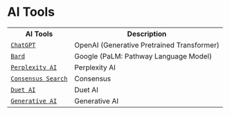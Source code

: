 # AI Tools

<!DOCTYPE html>
<html>
  <body>
    <table>
      <tr><th>AI Tools</th><th>Description</th></tr>
      <tr><td><code><a href="https://chat.openai.com/" target="_blank">ChatGPT</a></code></td><td>OpenAI (Generative Pretrained Transformer)</td></tr>
      <tr><td><code><a href="https://bard.google.com/" target="_blank">Bard</a></code></td><td>Google (PaLM: Pathway Language Model)</td></tr>
      <tr><td><code><a href="https://www.perplexity.ai/" target="_blank">Perplexity AI</a></code></td><td>Perplexity AI</td></tr>
      <tr><td><code><a href="https://consensus.app/search/" target="_blank">Consensus Search</a></code></td><td>Consensus</td></tr>
      <tr><td><code><a href="https://workspace.google.com/intl/en_in/solutions/ai/" target="_blank">Duet AI</a></code></td><td>Duet AI</td></tr>
      <tr><td><code><a href="https://workspace.google.com/blog/product-announcements/generative-ai" target="_blank">Generative AI</a></code></td><td>Generative AI</td></tr>
    </table>
  </body>
</html>

